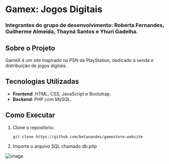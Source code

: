 # Gamex: Jogos Digitais
### Integrantes do grupo de desenvolvimento: Roberta Fernandes, Guilherme Almeida, Thayná Santos e Yhuri Gadelha.

## Sobre o Projeto  
GameX é um site inspirado na PSN da PlayStation, dedicado à venda e distribuição de jogos digitais.

<!-- ## Objetivos  
- Oferecer planos acessíveis para jovens com baixo poder aquisitivo.  
- Incentivar o cuidado com a saúde preventiva.  
- Tornar os seguros mais atraentes com opções personalizadas. -->  

## Tecnologias Utilizadas  
- **Frontend**: HTML, CSS, JavaScript e Bootstrap.  
- **Backend**: PHP com MySQL.  

## Como Executar   
1. Clone o repositório:  
   ```bash
   git clone https://github.com/betanandes/gamestore-website
2. Importe o arquivo SQL chamado db.php   

![image](https://github.com/user-attachments/assets/d7169a21-7b68-4354-8c85-8456404f6104)

 


